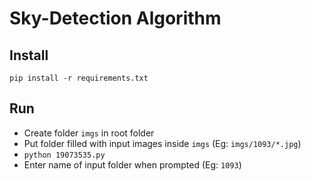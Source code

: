 # Sky-Detection Algorithm

## Install

```pip install -r requirements.txt```

## Run
- Create folder ```imgs``` in root folder
- Put folder filled with input images inside ```imgs``` (Eg: ```imgs/1093/*.jpg```)
- ```python 19073535.py```
- Enter name of input folder when prompted (Eg: ```1093```)


